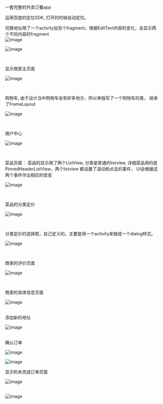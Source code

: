 一套完整的外卖订餐app<br/>

运用百度的定位SDK, 打开的时候自动定位。<br/>

切换地址用了一个activity加另个fragment，根据EditText内容的变化，会显示两个不同内容的fragment<br/>
![image](https://github.com/smay1227/Baelish/blob/master/image/location.jpg)<br/>

![image](https://github.com/smay1227/Baelish/blob/master/image/locationpoi.jpg)<br/>

 <br/>

显示商家主页面<br/>

![image](https://github.com/smay1227/Baelish/blob/master/image/shopmain.jpg)<br/>

 <br/>


购物车, 由于设计当中购物车会有好多地方，所以单独写了一个购物车的类， 继承了FrameLayout<br/>

![image](https://github.com/smay1227/Baelish/blob/master/image/cart.jpg)<br/>

<br/>

用户中心<br/>

![image](https://github.com/smay1227/Baelish/blob/master/image/usercenter.jpg)<br/>

<br/>


菜品页面： 菜品的显示用了两个ListView, 分类是普通的listview, 详细菜品用的是PinnedHeaderListView，两个listview
           都设置了滚动和点击的事件， UI会根据这两个事件作出相应的改变 <br/>

![image](https://github.com/smay1227/Baelish/blob/master/image/shop.jpg)<br/>

 <br/>

菜品的分类定价<br/>

![image](https://github.com/smay1227/Baelish/blob/master/image/dishpop1.jpg)<br/>

 <br/>

分类定价的选择框，自己定义的。主要是用一个activity来做成一个dialog样式。<br/>

![image](https://github.com/smay1227/Baelish/blob/master/image/dishpop2.jpg)<br/>

 <br/>

商家的评价页面<br/>

![image](https://github.com/smay1227/Baelish/blob/master/image/shopcomment.jpg)<br/>

 <br/>

商家的具体信息页面<br/>

![image](https://github.com/smay1227/Baelish/blob/master/image/shopinfo.jpg)<br/>
<br/>


添加新的地址<br/>

![image](https://github.com/smay1227/Baelish/blob/master/image/newaddr.jpg)<br/>
<br/>


确认订单<br/>

![image](https://github.com/smay1227/Baelish/blob/master/image/orderconfirm2.jpg)<br/>

 

![image](https://github.com/smay1227/Baelish/blob/master/image/orderconfirm1.jpg)<br/>

显示的未完成订单页面<br/>

![image](https://github.com/smay1227/Baelish/blob/master/image/unfinish.jpg)<br/>
<br/>


![image](https://github.com/smay1227/Baelish/blob/master/image/unfinishorder.jpg)<br/>
